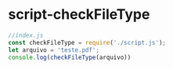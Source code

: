 # script-checkFileType
```js
//index.js
const checkFileType = require('./script.js');
let arquivo = 'teste.pdf';
console.log(checkFileType(arquivo))
```
